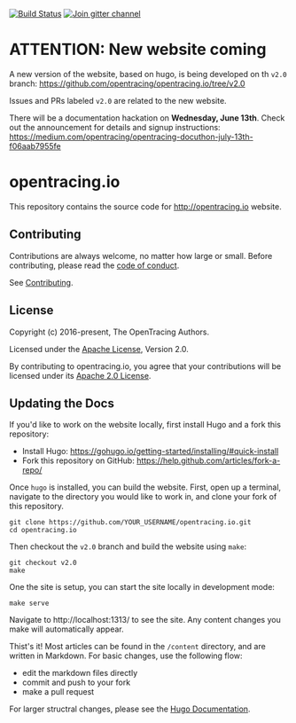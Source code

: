 [![Build Status](https://api.travis-ci.org/opentracing/opentracing.io.svg?branch=master)](https://travis-ci.org/opentracing/opentracing.io)
[![Join gitter channel](https://badges.gitter.im/opentracing/opentracing.io.svg)](https://gitter.im/opentracing/public)

# ATTENTION: New website coming

A new version of the website, based on hugo, is being developed on th `v2.0` branch:
https://github.com/opentracing/opentracing.io/tree/v2.0

Issues and PRs labeled `v2.0` are related to the new website.

There will be a documentation hackation on **Wednesday, June 13th**. Check out the announcement for details and signup instructions:
https://medium.com/opentracing/opentracing-docuthon-july-13th-f06aab7955fe

# opentracing.io

This repository contains the source code for http://opentracing.io website.

## Contributing

Contributions are always welcome, no matter how large or small. Before contributing,
please read the [code of conduct](code-of-conduct.md).

See [Contributing](CONTRIBUTING.md).

## License

Copyright (c) 2016-present, The OpenTracing Authors.

Licensed under the [Apache License](LICENSE.md), Version 2.0.

By contributing to opentracing.io, you agree that your contributions will be licensed
under its [Apache 2.0 License](LICENSE.md).

## Updating the Docs
If you'd like to work on the website locally, first install Hugo and a fork this repository:
* Install Hugo: https://gohugo.io/getting-started/installing/#quick-install
* Fork this repository on GitHub: https://help.github.com/articles/fork-a-repo/

Once `hugo` is installed, you can build the website. First, open up a terminal, navigate to the directory you would like to work in, and clone your fork of this repository. 

```
git clone https://github.com/YOUR_USERNAME/opentracing.io.git
cd opentracing.io
```

Then checkout the `v2.0` branch and build the website using `make`:

```
git checkout v2.0
make
```

One the site is setup, you can start the site locally in development mode:

```
make serve
```

Navigate to http://localhost:1313/ to see the site. Any content changes you make will automatically appear.

Thist's it! Most articles can be found in the `/content` directory, and are written in Markdown. For basic changes, use the following flow:
* edit the markdown files directly 
* commit and push to your fork
* make a pull request

For larger structral changes, please see the [Hugo Documentation](https://gohugo.io/documentation/).
